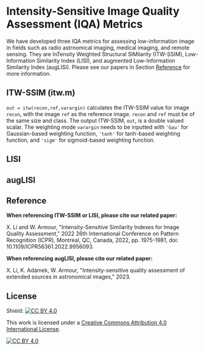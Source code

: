 # Intensity-Sensitive Image Quality Assessment (IQA) Metrics

We have developed three IQA metrics for assessing low-information image in fields such as radio astrnomical imaging, medical imaging, and remote sensing. They are InTensity Weighted Structural SIMilarity (ITW-SSIM), Low-Information Similarity Index (LISI), and augmented Low-Information Similarity Index (augLISI). Please see our papers in Section [Reference](https://github.com/egbdfX/Intensity-sensitive-IQAs/tree/main#reference) for more information.

## ITW-SSIM (itw.m)

```out = itw(recon,ref,varargin)``` calculates the ITW-SSIM value for image ```recon```, with the image ```ref``` as the reference image. ```recon``` and ```ref``` must be of the same size and class. The output ITW-SSIM, ```out```, is a double valued scalar. The weighting mode ```varargin``` needs to be inputted with ```'Gau'``` for Gaussian-based weighting function, ```'tanh'``` for tanh-based weighting function, and ```'sigm'``` for sigmoid-based weighting function.

## LISI

## augLISI

## Reference

**When referencing ITW-SSIM or LISI, please cite our related paper:**

X. Li and W. Armour, "Intensity-Sensitive Similarity Indexes for Image Quality Assessment," 2022 26th International Conference on Pattern Recognition (ICPR), Montreal, QC, Canada, 2022, pp. 1975-1981, doi: 10.1109/ICPR56361.2022.9956093.

**When referencing augLISI, please cite our related paper:**

X. Li, K. Adámek, W. Armour, "Intensity-sensitive quality assessment of extended sources in astronomical images," 2023.

## License

Shield: [![CC BY 4.0][cc-by-shield]][cc-by]

This work is licensed under a
[Creative Commons Attribution 4.0 International License][cc-by].

[![CC BY 4.0][cc-by-image]][cc-by]

[cc-by]: http://creativecommons.org/licenses/by/4.0/
[cc-by-image]: https://i.creativecommons.org/l/by/4.0/88x31.png
[cc-by-shield]: https://img.shields.io/badge/License-CC%20BY%204.0-lightgrey.svg
